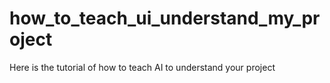 # how_to_teach_ui_understand_my_project
Here is the tutorial of how to teach AI to understand your project
